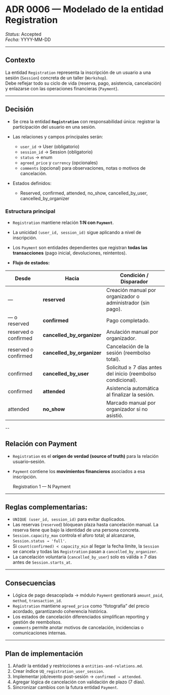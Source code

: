 # ADR 0006 — Modelado de la entidad Registration

*Status:* Accepted  
*Fecha:* YYYY-MM-DD  

---

## Contexto
La entidad `Registration` representa la inscripción de un usuario a una sesión (`Session`) concreta de un taller (`Workshop`).  
Debe reflejar todo su ciclo de vida (reserva, pago, asistencia, cancelación) y enlazarse con las operaciones financieras (`Payment`).

---

## Decisión
- Se crea la entidad **`Registration`** con responsabilidad única: registrar la participación del usuario en una sesión.  
- Las relaciones y campos principales serán:
  - `user_id` → User (obligatorio)  
  - `session_id` → Session (obligatorio)  
  - `status` → enum  
  - `agreed_price` y `currency` (opcionales)  
  - `comments` (opcional) para observaciones, notas o motivos de cancelación.  

- Estados definidos:
  - Reserved, confirmed, attended, no_show, cancelled_by_user, cancelled_by_organizer
 
### Estructura principal
- `Registration` mantiene relación **1:N con `Payment`**.  
- La unicidad `(user_id, session_id)` sigue aplicando a nivel de inscripción.  
- Los `Payment` son entidades dependientes que registran **todas las transacciones** (pago inicial, devoluciones, reintentos).  


- **Flujo de estados:**

| Desde     | Hacia                    | Condición / Disparador                                                |
|------------|--------------------------|------------------------------------------------------------------------|
| —          | **reserved**             | Creación manual por organizador o administrador (sin pago).                           |
| — o reserved         | **confirmed**            | Pago completado.                                                      |
| reserved o confirmed  | **cancelled_by_organizer** | Anulación manual por organizador.                                    |
| reserved o confirmed  | **cancelled_by_organizer** | Cancelación de la sesión (reembolso total).                          |
| confirmed  | **cancelled_by_user**    | Solicitud ≥ 7 días antes del inicio (reembolso condicional).          |
| confirmed  | **attended**             | Asistencia automática al finalizar la sesión.                         |
| attended   | **no_show**              | Marcado manual por organizador si no asistió.                         |

--

## Relación con Payment

- `Registration` es el **origen de verdad (source of truth)** para la relación usuario–sesión.  
- `Payment` contiene los **movimientos financieros** asociados a esa inscripción.

  Registration 1 — N Payment
---

## Reglas complementarias:
- `UNIQUE (user_id, session_id)` para evitar duplicados.  
- Las reservas (`reserved`) bloquean plaza hasta cancelación manual. La reserva tiene que bajo la identidad de una persona concreta.
- `Session.capacity_max` controla el aforo total; al alcanzarse, `Session.status → 'full'`.  
- Si `count(confirmed) < capacity_min` al llegar la fecha límite, la `Session` se cancela y todas las `Registration` pasan a `cancelled_by_organizer`.  
- La cancelación voluntaria (`cancelled_by_user`) solo es válida ≥ 7 días antes de `Session.starts_at`.  

---

## Consecuencias
- Lógica de pago desacoplada → módulo `Payment` gestionará `amount_paid`, `method`, `transaction_id`.  
- `Registration` mantiene `agreed_price` como “fotografía” del precio acordado, garantizando coherencia histórica.  
- Los estados de cancelación diferenciados simplifican reporting y gestión de reembolsos.  
- `comments` permite anotar motivos de cancelación, incidencias o comunicaciones internas.  

---

## Plan de implementación
1. Añadir la entidad y restricciones a `entities-and-relations.md`.  
2. Crear índice `UQ_registration_user_session`.  
3. Implementar job/evento post-sesión → `confirmed → attended`.  
4. Agregar lógica de cancelación con validación de plazo (7 días).  
5. Sincronizar cambios con la futura entidad `Payment`.

